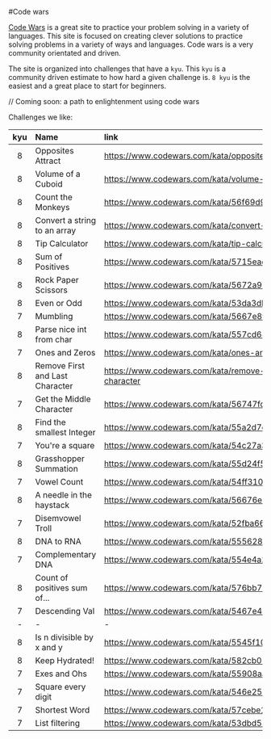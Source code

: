 #Code wars

[Code Wars](https://codewars.com) is a great site to practice your problem solving in a variety of languages. This site is focused on creating clever solutions to practice solving problems in a variety of ways and languages. Code wars is a very community orientated and driven.

The site is organized into challenges that have a `kyu`. This `kyu` is a community driven estimate to how hard a given challenge is. `8 kyu` is the easiest and a great place to start for beginners.

// Coming soon: a path to enlightenment using code wars

Challenges we like:

| kyu | Name                            | link                                                          |
| :-: | :------------------------------ | :------------------------------------------------------------ |
|  8  | Opposites Attract               | https://www.codewars.com/kata/opposites-attract               |
|  8  | Volume of a Cuboid              | https://www.codewars.com/kata/volume-of-a-cuboid              |
|  8  | Count the Monkeys               | https://www.codewars.com/kata/56f69d9f9400f508fb000ba7        |
|  8  | Convert a string to an array    | https://www.codewars.com/kata/convert-a-string-to-an-array    |
|  8  | Tip Calculator                  | https://www.codewars.com/kata/tip-calculator                  |
|  8  | Sum of Positives                | https://www.codewars.com/kata/5715eaedb436cf5606000381        |
|  8  | Rock Paper Scissors             | https://www.codewars.com/kata/5672a98bdbdd995fad00000f        |
|  8  | Even or Odd                     | https://www.codewars.com/kata/53da3dbb4a5168369a0000fe        |
|  7  | Mumbling                        | https://www.codewars.com/kata/5667e8f4e3f572a8f2000039        |
|  8  | Parse nice int from char        | https://www.codewars.com/kata/557cd6882bfa3c8a9f0000c1        |
|  7  | Ones and Zeros                  | https://www.codewars.com/kata/ones-and-zeros                  |
|  8  | Remove First and Last Character | https://www.codewars.com/kata/remove-first-and-last-character |
|  7  | Get the Middle Character        | https://www.codewars.com/kata/56747fd5cb988479af000028        |
|  8  | Find the smallest Integer       | https://www.codewars.com/kata/55a2d7ebe362935a210000b2        |
|  7  | You're a square                 | https://www.codewars.com/kata/54c27a33fb7da0db0100040e        |
|  8  | Grasshopper Summation           | https://www.codewars.com/kata/55d24f55d7dd296eb9000030        |
|  7  | Vowel Count                     | https://www.codewars.com/kata/54ff3102c1bad923760001f3        |
|  8  | A needle in the haystack        | https://www.codewars.com/kata/56676e8fabd2d1ff3000000c        |
|  7  | Disemvowel Troll                | https://www.codewars.com/kata/52fba66badcd10859f00097e        |
|  8  | DNA to RNA                      | https://www.codewars.com/kata/5556282156230d0e5e000089        |
|  7  | Complementary DNA               | https://www.codewars.com/kata/554e4a2f232cdd87d9000038        |
|  8  | Count of positives sum of...    | https://www.codewars.com/kata/576bb71bbbcf0951d5000044        |
|  7  | Descending Val                  | https://www.codewars.com/kata/5467e4d82edf8bbf40000155        |
|  -  | -                               | -                                                             |
|  8  | Is n divisible by x and y       | https://www.codewars.com/kata/5545f109004975ea66000086        |
|  8  | Keep Hydrated!                  | https://www.codewars.com/kata/582cb0224e56e068d800003c        |
|  7  | Exes and Ohs                    | https://www.codewars.com/kata/55908aad6620c066bc00002a        |
|  7  | Square every digit              | https://www.codewars.com/kata/546e2562b03326a88e000020        |
|  7  | Shortest Word                   | https://www.codewars.com/kata/57cebe1dc6fdc20c57000ac9        |
|  7  | List filtering                  | https://www.codewars.com/kata/53dbd5315a3c69eed20002dd        |
